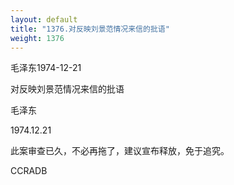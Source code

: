 ```yaml
---
layout: default
title: "1376.对反映刘景范情况来信的批语"
weight: 1376
---
```


毛泽东1974-12-21

对反映刘景范情况来信的批语

毛泽东

1974.12.21

此案审查已久，不必再拖了，建议宣布释放，免于追究。

CCRADB

